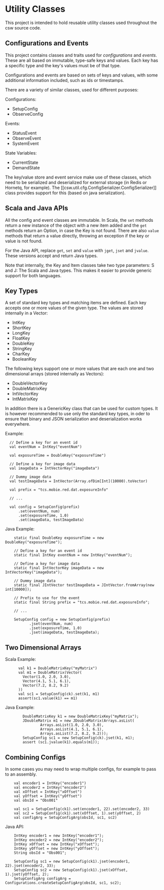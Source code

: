 Utility Classes
===============

This project is intended to hold reusable utility classes used throughout the csw source code.

Configurations and Events
--------------------------

This project contains classes and traits used for *configurations* and *events*.
These are all based on immutable, type-safe keys and values. Each key has a specific type
and the key's values must be of that type.

Configurations and events are based on sets of keys and values, with some additional
information included, such as ids or timestamps.

There are a variety of similar classes, used for different purposes:

Configurations:

* SetupConfig
* ObserveConfig

Events:

* StatusEvent
* ObserveEvent
* SystemEvent

State Variables:

* CurrentState
* DemandState

The key/value store and event service make use of these classes, which need to be
serialized and deserialized for external storage (in Redis or Hornetq, for example).
The [[csw.util.cfg.ConfigSerializer.ConfigSerializer]] class provides support for this
(based on java serialization).

Scala and Java APIs
-------------------

All the config and event classes are immutable. In Scala, the `set` methods return a new instance of the object with a
new item added and the `get` methods return an Option, in case the Key is not found. There are also `value` methods
that return a value directly, throwing an exception if the key or value is not found.

For the Java API, replace `get`, `set` and `value` with `jget`, `jset` and `jvalue`. These versions accept and
return Java types.

Note that internally, the Key and Item classes take two type parameters: S and J: The Scala and Java types.
This makes it easier to provide generic support for both languages.

Key Types
---------

A set of standard key types and matching items are defined. Each key accepts one or more values
of the given type. The values are stored internally in a Vector:

* IntKey
* ShortKey
* LongKey
* FloatKey
* DoubleKey
* StringKey
* CharKey
* BooleanKey

The following keys support one or more values that are each one and two dimensional arrays (stored internally as Vectors):

* DoubleVectorKey
* DoubleMatrixKey
* IntVectorKey
* IntMatrixKey

In addition there is a GenericKey class that can be used for custom types. It is however recommended to
use only the standard key types, in oder to ensure that binary and JSON serialization and deserialization
works everywhere.

Example:

```
  // Define a key for an event id
  val eventNum = IntKey("eventNum")

  val exposureTime = DoubleKey("exposureTime")

  // Define a key for image data
  val imageData = IntVectorKey("imageData")

  // Dummy image data
  val testImageData = IntVector(Array.ofDim[Int](10000).toVector)

  val prefix = "tcs.mobie.red.dat.exposureInfo"

  // ...

  val config = SetupConfig(prefix)
      .set(eventNum, num)
      .set(exposureTime, 1.0)
      .set(imageData, testImageData)
```

Java Example:

```
    static final DoubleKey exposureTime = new DoubleKey("exposureTime");

    // Define a key for an event id
    static final IntKey eventNum = new IntKey("eventNum");

    // Define a key for image data
    static final IntVectorKey imageData = new IntVectorKey("imageData");

    // Dummy image data
    static final JIntVector testImageData = JIntVector.fromArray(new int[10000]);

    // Prefix to use for the event
    static final String prefix = "tcs.mobie.red.dat.exposureInfo";

    // ...

    SetupConfig config = new SetupConfig(prefix)
           .jset(eventNum, num)
           .jset(exposureTime, 1.0)
           .jset(imageData, testImageData);

```

Two Dimensional Arrays
----------------------

Scala Example:

```
      val k1 = DoubleMatrixKey("myMatrix")
      val m1 = DoubleMatrix(Vector(
        Vector(1.0, 2.0, 3.0),
        Vector(4.1, 5.1, 6.1),
        Vector(7.2, 8.2, 9.2)
      ))
      val sc1 = SetupConfig(ck).set(k1, m1)
      assert(sc1.value(k1) == m1)
```

Java Example:

```
        DoubleMatrixKey k1 = new DoubleMatrixKey("myMatrix");
        JDoubleMatrix m1 = new JDoubleMatrix(Arrays.asList(
                Arrays.asList(1.0, 2.0, 3.0),
                Arrays.asList(4.1, 5.1, 6.1),
                Arrays.asList(7.2, 8.2, 9.2)));
        SetupConfig sc1 = new SetupConfig(ck).jset(k1, m1);
        assert (sc1.jvalue(k1).equals(m1));
```

Combining Configs
-----------------

In some cases you may need to wrap multiple configs, for example to pass to an assembly.

```
    val encoder1 = IntKey("encoder1")
    val encoder2 = IntKey("encoder2")
    val xOffset = IntKey("xOffset")
    val yOffset = IntKey("yOffset")
    val obsId = "Obs001"

    val sc1 = SetupConfig(ck1).set(encoder1, 22).set(encoder2, 33)
    val sc2 = SetupConfig(ck1).set(xOffset, 1).set(yOffset, 2)
    val configArg = SetupConfigArg(obsId, sc1, sc2)
```

Java API:

```
    IntKey encoder1 = new IntKey("encoder1");
    IntKey encoder2 = new IntKey("encoder2");
    IntKey xOffset = new IntKey("xOffset");
    IntKey yOffset = new IntKey("yOffset");
    String obsId = "Obs001";

    SetupConfig sc1 = new SetupConfig(ck1).jset(encoder1, 22).jset(encoder2, 33);
    SetupConfig sc2 = new SetupConfig(ck1).jset(xOffset, 1).jset(yOffset, 2);
    SetupConfigArg configArg = Configurations.createSetupConfigArg(obsId, sc1, sc2);
```